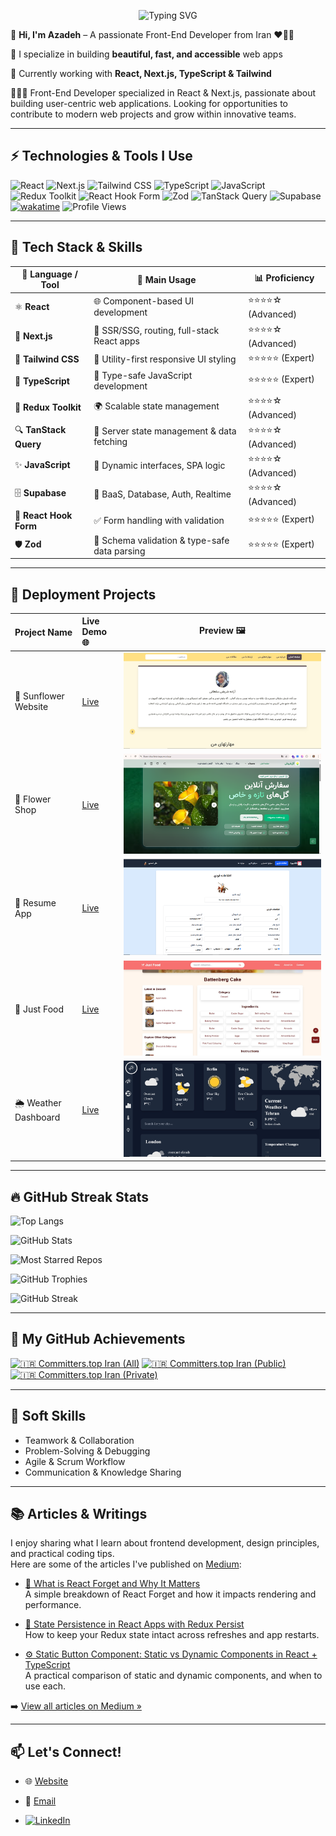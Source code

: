 <p align="center">
<img src="https://readme-typing-svg.herokuapp.com?font=Fira+Code&size=24&pause=1000&color=F75C7E&center=true&vCenter=true&width=600&height=45&lines=Hi+I'm+Azadeh+%F0%9F%8C%BB;Front-end+Developer+from+Iran+%E2%9D%A4%EF%B8%8F+%F0%9F%A4%8D+%F0%9F%92%9A;React+%7C+Next.js+%7C+TypeScript+%7C+Tailwind" alt="Typing SVG" />
</p>

<div align="left">

🌻 **Hi, I'm Azadeh** – A passionate Front-End Developer from Iran ❤️🤍💚

🎯 I specialize in building **beautiful, fast, and accessible** web apps  

🚀 Currently working with **React, Next.js, TypeScript & Tailwind**

</div>

<p align="left">
👩🏻‍💻 Front-End Developer specialized in React & Next.js, passionate about building user-centric web applications. Looking for opportunities to contribute to modern web projects and grow within innovative teams.
</p>

---

## ⚡ Technologies & Tools I Use
![React](https://img.shields.io/badge/-React-61DAFB?style=plastic&logo=react&logoColor=white&labelColor=20232a)
![Next.js](https://img.shields.io/badge/-Next.js-000000?style=plastic&logo=nextdotjs&logoColor=white&labelColor=333)
![Tailwind CSS](https://img.shields.io/badge/-Tailwind%20CSS-06B6D4?style=plastic&logo=tailwind-css&logoColor=white&labelColor=1E293B)
![TypeScript](https://img.shields.io/badge/-TypeScript-3178C6?style=plastic&logo=typescript&logoColor=white&labelColor=1E293B)
![JavaScript](https://img.shields.io/badge/-JavaScript-F7DF1E?style=plastic&logo=javascript&logoColor=black&labelColor=323330)
![Redux Toolkit](https://img.shields.io/badge/Redux%20Toolkit-764ABC?style=plastic&logo=redux&logoColor=white&labelColor=3E275B)
![React Hook Form](https://img.shields.io/badge/-React%20Hook%20Form-EC5990?style=plastic&logo=reacthookform&logoColor=white&labelColor=1E293B)
![Zod](https://img.shields.io/badge/-Zod-3E67B1?style=plastic&logo=zod&logoColor=white&labelColor=1E293B)
![TanStack Query](https://img.shields.io/badge/TanStack%20Query-FF4154?style=plastic&logo=react-query&logoColor=white&labelColor=8B0000)
![Supabase](https://img.shields.io/badge/-Supabase-3ECF8E?style=plastic&logo=supabase&logoColor=white&labelColor=1E293B)
[![wakatime](https://wakatime.com/badge/user/2166a209-70a3-47e3-b489-2fee9badf155.svg)](https://wakatime.com/@2166a209-70a3-47e3-b489-2fee9badf155)
![Profile Views](https://komarev.com/ghpvc/?username=frau-azadeh&color=8A2BE2&style=plastic)

---

## 🧰 Tech Stack & Skills

| 🧠 **Language / Tool**     | 💼 **Main Usage**                                  | 📊 **Proficiency**         |
|----------------------------|----------------------------------------------------|-----------------------------|
| ⚛️ **React**               | 🌐 Component-based UI development                  | ⭐⭐⭐⭐☆ (Advanced)           |
| 🧭 **Next.js**             | 🚀 SSR/SSG, routing, full-stack React apps         | ⭐⭐⭐⭐☆ (Advanced)           |
| 💨 **Tailwind CSS**        | 🎨 Utility-first responsive UI styling            | ⭐⭐⭐⭐⭐ (Expert)             |
| 🧠 **TypeScript**         | 📝 Type-safe JavaScript development               | ⭐⭐⭐⭐⭐ (Expert)             |
| 🧰 **Redux Toolkit**       | 🌍 Scalable state management                      | ⭐⭐⭐⭐☆ (Advanced)           |
| 🔍 **TanStack Query**      | 🔄 Server state management & data fetching         | ⭐⭐⭐⭐☆ (Advanced)           |
| ✨ **JavaScript**         | 🧭 Dynamic interfaces, SPA logic                  | ⭐⭐⭐⭐☆ (Advanced)           |
| 🗄️ **Supabase**           | 🔐 BaaS, Database, Auth, Realtime                  | ⭐⭐⭐⭐☆ (Advanced)           |
| 📝 **React Hook Form**    | ✅ Form handling with validation                   | ⭐⭐⭐⭐⭐ (Expert)             |
| 🛡️ **Zod**               | 🧪 Schema validation & type-safe data parsing     | ⭐⭐⭐⭐⭐ (Expert)             |

---

## 🚀 Deployment Projects

<div align="center" style="width: 100%;">

<table style="width: 100%;">
  <thead>
    <tr>
      <th align="left">Project Name</th>
      <th align="left">Live Demo 🌐</th>
      <th align="center">Preview 🖼️</th>
    </tr>
  </thead>
  <tbody>
    <tr>
      <td>🌻 Sunflower Website</td>
      <td><a href="https://sunflower-dev.com">Live</a></td>
      <td><img src="https://github.com/frau-azadeh/sunflowerdev/blob/main/aboutme.png" width="100%"/></td>
    </tr>
    <tr>
    <tr>
      <td>💐 Flower Shop</td>
      <td><a href="https://flower-shop-beta-taupe.vercel.app/">Live</a></td>
      <td><img src="https://raw.githubusercontent.com/frau-azadeh/flower-shop/master/public/7.png" width="100%"/></td>
    </tr>
    <tr>
      <td>📄 Resume App</td>
      <td><a href="https://resume-app-three-mu.vercel.app/">Live</a></td>
      <td><img src="https://raw.githubusercontent.com/frau-azadeh/resume-app/master/public/information.png" width="100%"/></td>
    </tr>
    <tr>
      <td>🍔 Just Food</td>
      <td><a href="https://just-food5.vercel.app/">Live</a></td>
      <td><img src="https://github.com/frau-azadeh/just-food/blob/master/desk-article.png" width="100%"/></td>
    </tr>
    <tr>
      <td>🌦️ Weather Dashboard</td>
      <td><a href="https://weather-ashy-three-72.vercel.app/">Live</a></td>
      <td><img src="https://github.com/frau-azadeh/dashboard-weather/blob/master/desk-weather.png" width="100%"/></td>
    </tr>
  </tbody>
</table>

</div>


---

## 🔥 GitHub Streak Stats
![Top Langs](https://github-readme-stats.vercel.app/api/top-langs/?username=frau-azadeh&theme=radical)

![GitHub Stats](https://github-readme-stats.vercel.app/api?username=frau-azadeh&show_icons=true&theme=radical&show=reviews,discussions_started,discussions_answered,prs_merged,prs_merged_percentage)

![Most Starred Repos](https://github-contributor-stats.vercel.app/api?username=frau-azadeh&limit=5&theme=radical&combine_all_yearly_contributions=true)

![GitHub Trophies](https://github-profile-trophy.vercel.app/?username=frau-azadeh&theme=radical)

![GitHub Streak](https://streak-stats.demolab.com/?user=frau-azadeh&theme=radical)



---

## 🏅 My GitHub Achievements

<!-- Committers.top Badge -->
[![🇮🇷 Committers.top Iran (All)](https://user-badge.committers.top/iran/frau-azadeh.svg?style=for-the-badge&color=purple)](https://user-badge.committers.top/iran/frau-azadeh)
[![🇮🇷 Committers.top Iran (Public)](https://user-badge.committers.top/iran_public/frau-azadeh.svg?style=for-the-badge&color=red)](https://user-badge.committers.top/iran_public/frau-azadeh)
[![🇮🇷 Committers.top Iran (Private)](https://user-badge.committers.top/iran_private/frau-azadeh.svg?style=for-the-badge&color=yellow)](https://user-badge.committers.top/iran_private/frau-azadeh)



---

## 🤝 Soft Skills
- Teamwork & Collaboration  
- Problem-Solving & Debugging  
- Agile & Scrum Workflow  
- Communication & Knowledge Sharing  
---

## 📚 Articles & Writings

I enjoy sharing what I learn about frontend development, design principles, and practical coding tips.  
Here are some of the articles I've published on [Medium](https://medium.com/@designweb.azadeh):

- [🧠 What is React Forget and Why It Matters](https://medium.com/@designweb.azadeh/what-is-react-forget-and-why-it-matters-7a9823e0877f)  
  A simple breakdown of React Forget and how it impacts rendering and performance.

- [🔄 State Persistence in React Apps with Redux Persist](https://medium.com/@designweb.azadeh/state-persistence-in-react-apps-with-redux-persist-37a29f5c8fd1)  
  How to keep your Redux state intact across refreshes and app restarts.

- [⚙️ Static Button Component: Static vs Dynamic Components in React + TypeScript](https://medium.com/@designweb.azadeh/static-button-componentstatic-vs-dynamic-components-in-react-and-typescript-29a0c09e1f49)  
  A practical comparison of static and dynamic components, and when to use each.

  

➡️ [View all articles on Medium »](https://medium.com/@designweb.azadeh)

---

## 📫 Let's Connect!

- 🌐 [Website](https://sunflower-dev.com)
- 📧 [Email](designweb.azadeh@gmail.com)
  
- [![LinkedIn](https://img.shields.io/badge/-LinkedIn-blue?style=flat&logo=linkedin&logoColor=white)](https://www.linkedin.com/in/azadeh-sharifi-soltani/)

